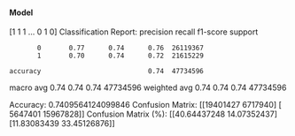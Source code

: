 #### Model
[1 1 1 ... 0 1 0]
Classification Report:
              precision    recall  f1-score   support

           0       0.77      0.74      0.76  26119367
           1       0.70      0.74      0.72  21615229

    accuracy                           0.74  47734596
   macro avg       0.74      0.74      0.74  47734596
weighted avg       0.74      0.74      0.74  47734596

Accuracy: 0.7409564124099846
Confusion Matrix:
[[19401427  6717940]
 [ 5647401 15967828]]
Confusion Matrix (%):
[[40.64437248 14.07352437]
 [11.83083439 33.45126876]]
